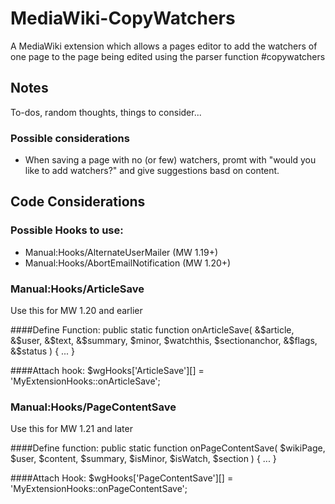 # MediaWiki-CopyWatchers

A MediaWiki extension which allows a pages editor to add the watchers of one page to the page being edited using the parser function #copywatchers

## Notes

To-dos, random thoughts, things to consider...

### Possible considerations

* When saving a page with no (or few) watchers, promt with "would you
like to add watchers?" and give suggestions basd on content.

## Code Considerations

### Possible Hooks to use:
* Manual:Hooks/AlternateUserMailer (MW 1.19+)
* Manual:Hooks/AbortEmailNotification (MW 1.20+)

### Manual:Hooks/ArticleSave
Use this for MW 1.20 and earlier

####Define Function:
public static function onArticleSave( &$article, &$user, &$text, &$summary,
$minor, $watchthis, $sectionanchor, &$flags, &$status ) { ... }

####Attach hook:
$wgHooks['ArticleSave'][] = 'MyExtensionHooks::onArticleSave';


### Manual:Hooks/PageContentSave

Use this for MW 1.21 and later

####Define function:
public static function onPageContentSave( $wikiPage, $user, $content, $summary,
$isMinor, $isWatch, $section ) { ... }


####Attach Hook:
$wgHooks['PageContentSave'][] = 'MyExtensionHooks::onPageContentSave';

